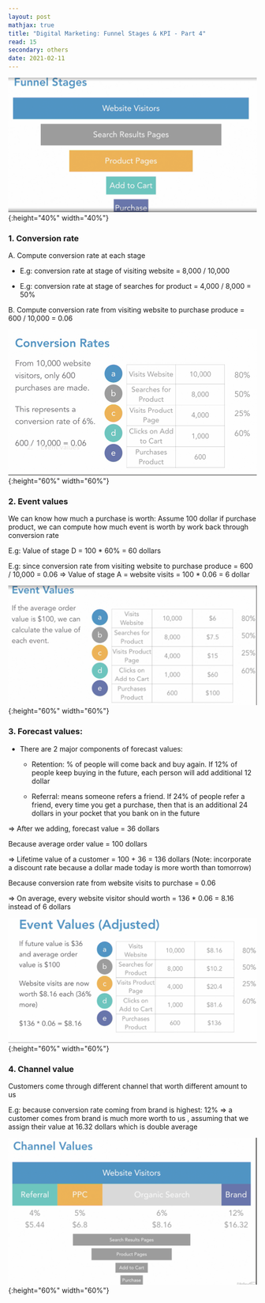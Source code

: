 ```yaml
---
layout: post
mathjax: true
title: "Digital Marketing: Funnel Stages & KPI - Part 4"
read: 15
secondary: others
date: 2021-02-11
---
```

![](/sources/digitalMarketingP4-1.png){:height="40%" width="40%"}

### 1. Conversion rate

A. Compute conversion rate at each stage
	
- E.g: conversion rate at stage of visiting website  = 8,000 / 10,000
	
- E.g: conversion rate at stage of searches for product = 4,000 / 8,000 = 50%

B. Compute conversion rate from visiting website to purchase produce =  600 / 10,000 = 0.06 

![](/sources/digitalMarketingP4-2.png){:height="60%" width="60%"}

### 2. Event values

We can know how much a purchase is worth: Assume 100 dollar if purchase product, we can compute how much event is worth by work back through conversion rate

E.g: Value of stage D = 100 * 60% = 60 dollars 

E.g: since conversion rate from visiting website to purchase produce =  600 / 10,000 = 0.06 
=> Value of stage A = website visits = 100 * 0.06 = 6 dollar

![](/sources/digitalMarketingP4-3.png){:height="60%" width="60%"}

### 3. Forecast values:

- There are 2 major components of forecast values:
  
  + Retention: % of people will come back and buy again. If 12% of people keep buying in the future, each person will add additional 12 dollar 
  
  + Referral: means someone refers a friend. If 24% of people refer a friend, every time you get a purchase, then that is an additional 24 dollars in your pocket that you bank on in the future
	
=> After we adding, forecast value = 36 dollars 
	
Because average order value = 100 dollars 
	
=> Lifetime value of a customer  = 100 + 36 = 136 dollars (Note: incorporate a discount rate because a dollar made today is more worth than tomorrow)
	
Because conversion rate from website visits to purchase = 0.06
    
=> On average, every website visitor should worth = 136 * 0.06 = 8.16 instead of 6 dollars

![](/sources/digitalMarketingP4-4.png){:height="60%" width="60%"}

### 4. Channel value

Customers come through different channel that worth different amount to us

E.g: because conversion rate coming from brand is highest: 12% => a customer comes from brand is much more worth to us , assuming that we assign their value at 16.32 dollars which is double average

![](/sources/digitalMarketingP4-5.png){:height="60%" width="60%"}